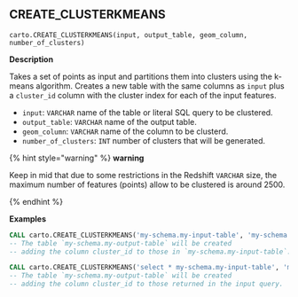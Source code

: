 ## CREATE_CLUSTERKMEANS

```sql:signature
carto.CREATE_CLUSTERKMEANS(input, output_table, geom_column, number_of_clusters)
```

**Description**

Takes a set of points as input and partitions them into clusters using the k-means algorithm. Creates a new table with the same columns as `input` plus a `cluster_id` column with the cluster index for each of the input features.

* `input`: `VARCHAR` name of the table or literal SQL query to be clustered.
* `output_table`: `VARCHAR` name of the output table.
* `geom_column`: `VARCHAR` name of the column to be clusterd.
* `number_of_clusters`: `INT` number of clusters that will be generated.

{% hint style="warning" %}
**warning**

Keep in mid that due to some restrictions in the Redshift `VARCHAR` size, the maximum number of features (points) allow to be clustered is around 2500.

{% endhint %}

**Examples**

```sql
CALL carto.CREATE_CLUSTERKMEANS('my-schema.my-input-table', 'my-schema.my-output-table', 'geom', 5);
-- The table `my-schema.my-output-table` will be created
-- adding the column cluster_id to those in `my-schema.my-input-table`.
```

```sql
CALL carto.CREATE_CLUSTERKMEANS('select * my-schema.my-input-table', 'my-schema.my-output-table', 'geom', 5);
-- The table `my-schema.my-output-table` will be created
-- adding the column cluster_id to those returned in the input query.
```